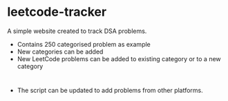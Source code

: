 # leetcode-tracker
A simple website created to track DSA problems.

- Contains 250 categorised problem as example
- New categories can be added
- New LeetCode problems can be added to existing category or to a new category

# 
- The script can be updated to add problems from other platforms.
  
